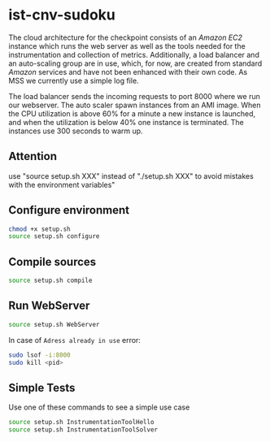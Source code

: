 # ist-cnv-sudoku

The cloud architecture for the checkpoint consists of an *Amazon EC2* instance which runs the web server as well as the tools needed for the instrumentation and collection of metrics. Additionally, a load balancer and an auto-scaling group are in use, which, for now, are created from standard *Amazon* services and have not been enhanced with their own code. As MSS we currently use a simple log file.

The load balancer sends the incoming requests to port 8000 where we run our webserver. The auto scaler spawn instances from an AMI image. When the CPU utilization is above 60% for a minute a new instance is launched, and when the utilization is below 40% one instance is terminated. The instances use 300 seconds to warm up.

## Attention

use "source setup.sh XXX" instead of "./setup.sh XXX" to avoid mistakes with the environment variables"

## Configure environment

```bash
chmod +x setup.sh
source setup.sh configure
```

## Compile sources

```bash
source setup.sh compile
```

## Run WebServer

```bash
source setup.sh WebServer
```

In case of `Adress already in use` error:

```bash
sudo lsof -i:8000
sudo kill <pid>
```

## Simple Tests

Use one of these commands to see a simple use case

```bash
source setup.sh InstrumentationToolHello
source setup.sh InstrumentationToolSolver
```
